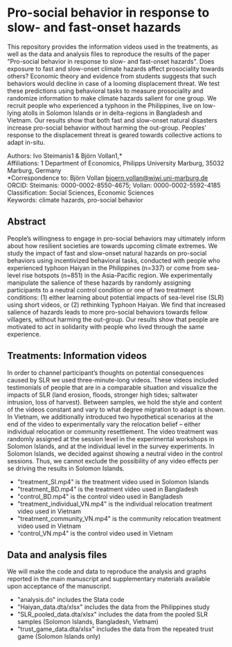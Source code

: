 # Pro-social behavior in response to slow- and fast-onset hazards
This repository provides the information videos used in the treatments, as well as the data and analysis files to reproduce the results of the  paper "Pro-social behavior in response to slow- and fast-onset hazards". Does exposure to fast and slow-onset climate hazards affect prosociality towards others? Economic theory and evidence from students suggests that such behaviors would decline in case of a looming displacement threat. We test these predictions using behavioral tasks to measure prosociality and randomize information to make climate hazards salient for one group.  We recruit people who experienced a typhoon in the Philippines, live on low-lying atolls in Solomon Islands or in delta-regions in Bangladesh and Vietnam. Our results show that both fast and slow-onset natural disasters increase pro-social behavior without harming the out-group. Peoples’ response to the displacement threat is geared towards collective actions to adapt in-situ.

Authors: Ivo Steimanis1 & Björn Vollan1,* <br>
Affiliations: 1 Department of Economics, Philipps University Marburg, 35032 Marburg, Germany <br>
*Correspondence to: Björn Vollan bjoern.vollan@wiwi.uni-marburg.de <br>
ORCID:  Steimanis: 0000-0002-8550-4675; Vollan: 0000-0002-5592-4185 <br>
Classification: Social Sciences, Economic Sciences <br>
Keywords: climate hazards, pro-social behavior <br>


## Abstract
People’s willingness to engage in pro-social behaviors may ultimately inform about how resilient societies are towards upcoming climate extremes. We study the impact of fast and slow-onset natural hazards on pro-social behaviors using incentivized behavioral tasks, conducted with people who experienced typhoon Haiyan in the Philippines (n=337) or come from sea-level rise hotspots (n=851) in the Asia-Pacific region. We experimentally manipulate the salience of these hazards by randomly assigning participants to a neutral control condition or one of two treatment conditions: (1) either learning about potential impacts of sea-level rise (SLR) using short videos, or (2) rethinking Typhoon Haiyan. We find that increased salience of hazards leads to more pro-social behaviors towards fellow villagers, without harming the out-group. Our results show that people are motivated to act in solidarity with people who lived through the same experience. 

## Treatments: Information videos
In order to channel participant’s thoughts on potential consequences caused by SLR we used three-minute-long videos. These videos included testimonials of people that are in a comparable situation and visualize the impacts of SLR (land erosion, floods, stronger high tides; saltwater intrusion, loss of harvest). Between samples, we hold the style and content of the videos constant and vary to what degree migration to adapt is shown. In Vietnam, we additionally introduced two hypothetical scenarios at the end of the video to experimentally vary the relocation belief – either individual relocation or community resettlement.  The video treatment was randomly assigned at the session level in the experimental workshops in Solomon Islands, and at the individual level in the survey experiments. In Solomon Islands, we decided against showing a neutral video in the control sessions. Thus, we cannot exclude the possibility of any video effects per se driving the results in Solomon Islands.
- "treatment_SI.mp4" is the treatment video used in Solomon Islands
- "treatment_BD.mp4" is the treatment video used in Bangladesh
- "control_BD.mp4" is the control video used in Bangladesh
- "treatment_individual_VN.mp4" is the individual relocation treatment video used in Vietnam
- "treatment_community_VN.mp4" is the community relocation treatment video used in Vietnam
- "control_VN.mp4" is the control video used in  Vietnam

## Data and analysis files
We will make the code and data to reproduce the analysis and graphs reported in the main manuscript and supplementary materials available upon acceptance of the manuscript.
- "analysis.do" includes the Stata code
- "Haiyan_data.dta/xlsx" includes the data from the Philippines study
- "SLR_pooled_data.dta/xlsx" includes the data from the pooled SLR samples (Solomon Islands, Bangladesh, Vietnam)
- "trust_game_data.dta/xlsx" includes the data from the repeated trust game (Solomon Islands only)


